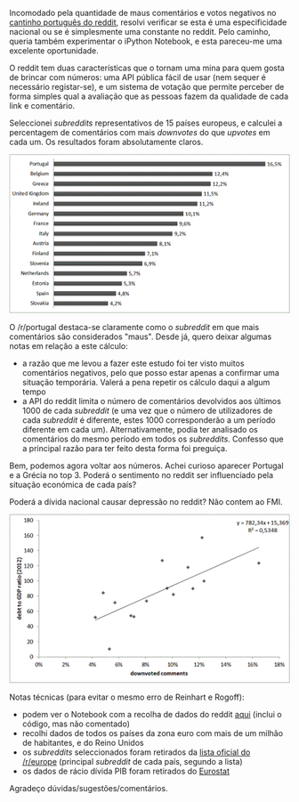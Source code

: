 ﻿<!-- 
.. title: A depressão nacional, vista no Reddit
.. slug: depressao-nacional-vista-no-reddit
.. date: 2013-08-01 16:15:38 UTC+01:00
.. tags: Portugal, Reddit
.. link: 
.. description: 
.. type: text
-->

Incomodado pela quantidade de maus comentários e votos negativos no [cantinho português do reddit](http://www.reddit.com/r/portugal/), resolvi verificar
se esta é uma especificidade nacional ou se é simplesmente uma constante no reddit. Pelo caminho, queria também experimentar o iPython Notebook, e esta
pareceu-me uma excelente oportunidade.

O reddit tem duas características que o tornam uma mina para quem gosta de brincar com números: uma API pública fácil de usar (nem sequer é necessário 
registar-se), e um sistema de votação que permite perceber de forma simples qual a avaliação que as pessoas fazem da qualidade de cada link e comentário. 

Seleccionei _subreddits_ representativos de 15 países europeus, e calculei a percentagem de comentários com mais _downvotes_ do que _upvotes_ em cada um.
Os resultados foram absolutamente claros. 

<!-- TEASER_END -->

![reddit1](/images/reddit.gif)

O /r/portugal destaca-se claramente como o _subreddit_ em que mais comentários são considerados "maus". Desde já, quero deixar algumas notas em relação a
este cálculo:

*   a razão que me levou a fazer este estudo foi ter visto muitos comentários negativos, pelo que posso estar apenas a confirmar uma situação temporária.
Valerá a pena repetir os cálculo daqui a algum tempo
*   a API do reddit limita o número de comentários devolvidos aos últimos 1000 de cada _subreddit_ (e uma vez que o número de utilizadores de cada
_subreddit_ é diferente, estes 1000 corresponderão a um período diferente em cada um). Alternativamente, podia ter analisado os comentários do mesmo
período em todos os _subreddits_. Confesso que a principal razão para ter feito desta forma foi preguiça.

Bem, podemos agora voltar aos números. Achei curioso aparecer Portugal e a Grécia no top 3. Poderá o sentimento no reddit ser influenciado pela situação
económica de cada país?

Poderá a dívida nacional causar depressão no reddit? Não contem ao FMI.

![reddit1](/images/reddit2.gif)

Notas técnicas (para evitar o mesmo erro de Reinhart e Rogoff):

*   podem ver o Notebook com a recolha de dados do reddit [aqui](http://nbviewer.ipython.org/6135105) (inclui o código, mas não comentado)
*   recolhi dados de todos os países da zona euro com mais de um milhão de habitantes, e do Reino Unidos
*   os _subreddits_ seleccionados foram retirados da [lista oficial do /r/europe](http://www.reddit.com/r/raerth/comments/ejgwj/list_of_european_subreddits/) (principal _subreddit_ de cada país, segundo a lista)
*   os dados de rácio dívida PIB foram retirados do [Eurostat](http://epp.eurostat.ec.europa.eu/portal/page/portal/government_finance_statistics/data/main_tables)

Agradeço dúvidas/sugestões/comentários.